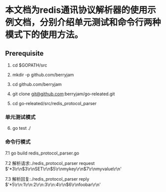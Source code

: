 # 本文档为redis通讯协议解析器的使用示例文档，分别介绍单元测试和命令行两种模式下的使用方法。

## Prerequisite

1. cd $GOPATH/src

2. mkdir -p github.com/berryjam

3. cd github.com/berryjam

4. git clone git@github.com:berryjam/go-releated.git

5. cd go-releated/src/redis_protocol_parser


### 单元测试模式

6. go test ./


### 命令行模式

7.1 go build redis_protocol_parser.go

7.2 解析请求:./redis_protocol_parser request $'*3\r\n$3\r\nSET\r\n$5\r\nmykey\r\n$7\r\nmyvalue\r\n'

7.3 解析回复:./redis_protocol_parser reply $'*5\r\n:1\r\n:2\r\n:3\r\n:4\r\n$6\r\nfoobar\r\n'
